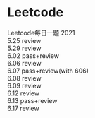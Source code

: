 # Leetcode
Leetcode每日一题 2021    
5.25 review  
5.29 review  
6.02 pass+review  
6.06 review  
6.07 pass+review(with 606)  
6.08 review  
6.09 review  
6.12 review  
6.13 pass+review  
6.17 review  
